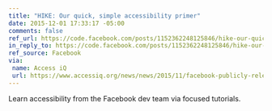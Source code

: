 ```yaml
---
title: "HIKE: Our quick, simple accessibility primer"
date: 2015-12-01 17:33:17 -05:00
comments: false
ref_url: https://code.facebook.com/posts/1152362248125846/hike-our-quick-simple-accessibility-primer/
in_reply_to: https://code.facebook.com/posts/1152362248125846/hike-our-quick-simple-accessibility-primer/
ref_source: Facebook
via:
 name: Access iQ
 url: https://www.accessiq.org/news/news/2015/11/facebook-publicly-releases-accessibility-primer
---
```


Learn accessibility from the Facebook dev team via focused tutorials.
